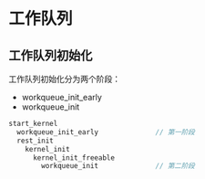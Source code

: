 # 工作队列

## 工作队列初始化

工作队列初始化分为两个阶段：

- workqueue_init_early
- workqueue_init

```c
start_kernel
  workqueue_init_early              // 第一阶段
  rest_init
    kernel_init
      kernel_init_freeable
        workqueue_init              // 第二阶段
```
